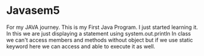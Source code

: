 # Javasem5
For my JAVA journey.
This is my First Java Program. I just started learning it. 
In this we are just displaying a statement using system.out.println 
In class we can't access members and methods without object but if we use static keyword here we can access and able to execute it as well.

